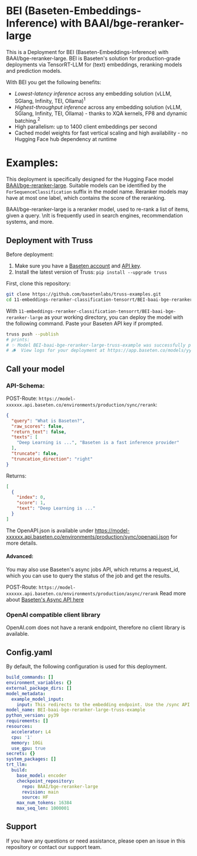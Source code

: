 # BEI (Baseten-Embeddings-Inference) with BAAI/bge-reranker-large

This is a Deployment for BEI (Baseten-Embeddings-Inference) with BAAI/bge-reranker-large. BEI is Baseten's solution for production-grade deployments via TensorRT-LLM for (text) embeddings, reranking models and prediction models.

With BEI you get the following benefits:
- *Lowest-latency inference* across any embedding solution (vLLM, SGlang, Infinity, TEI, Ollama)<sup>1</sup>
- *Highest-throughput inference* across any embedding solution (vLLM, SGlang, Infinity, TEI, Ollama) - thanks to XQA kernels, FP8 and dynamic batching.<sup>2</sup>
- High parallelism: up to 1400 client embeddings per second
- Cached model weights for fast vertical scaling and high availability - no Hugging Face hub dependency at runtime


# Examples:
This deployment is specifically designed for the Hugging Face model [BAAI/bge-reranker-large](https://huggingface.co/BAAI/bge-reranker-large).
Suitable models can be identified by the `ForSequenceClassification` suffix in the model name. Reranker models may have at most one label, which contains the score of the reranking.

BAAI/bge-reranker-large  is a reranker model, used to re-rank a list of items, given a query. \nIt is frequently used in search engines, recommendation systems, and more.


## Deployment with Truss

Before deployment:

1. Make sure you have a [Baseten account](https://app.baseten.co/signup) and [API key](https://app.baseten.co/settings/account/api_keys).
2. Install the latest version of Truss: `pip install --upgrade truss`


First, clone this repository:
```sh
git clone https://github.com/basetenlabs/truss-examples.git
cd 11-embeddings-reranker-classification-tensorrt/BEI-baai-bge-reranker-large
```

With `11-embeddings-reranker-classification-tensorrt/BEI-baai-bge-reranker-large` as your working directory, you can deploy the model with the following command. Paste your Baseten API key if prompted.

```sh
truss push --publish
# prints:
# ✨ Model BEI-baai-bge-reranker-large-truss-example was successfully pushed ✨
# 🪵  View logs for your deployment at https://app.baseten.co/models/yyyyyy/logs/xxxxxx
```

## Call your model

### API-Schema:
POST-Route: `https://model-xxxxxx.api.baseten.co/environments/production/sync/rerank`:
```json
{
  "query": "What is Baseten?",
  "raw_scores": false,
  "return_text": false,
  "texts": [
    "Deep Learning is ...", "Baseten is a fast inference provider"
  ],
  "truncate": false,
  "truncation_direction": "right"
}
```

Returns:
```json
[
  {
    "index": 0,
    "score": 1,
    "text": "Deep Learning is ..."
  }
]
```
The OpenAPI.json is available under https://model-xxxxxx.api.baseten.co/environments/production/sync/openapi.json for more details.

#### Advanced:
You may also use Baseten's async jobs API, which returns a request_id, which you can use to query the status of the job and get the results.

POST-Route: `https://model-xxxxxx.api.baseten.co/environments/production/async/rerank`
Read more about [Baseten's Async API here](https://docs.baseten.co/invoke/async)

### OpenAI compatible client library
OpenAI.com does not have a rerank endpoint, therefore no client library is available.


## Config.yaml
By default, the following configuration is used for this deployment.

```yaml
build_commands: []
environment_variables: {}
external_package_dirs: []
model_metadata:
  example_model_input:
    input: This redirects to the embedding endpoint. Use the /sync API to reach /rerank
model_name: BEI-baai-bge-reranker-large-truss-example
python_version: py39
requirements: []
resources:
  accelerator: L4
  cpu: '1'
  memory: 10Gi
  use_gpu: true
secrets: {}
system_packages: []
trt_llm:
  build:
    base_model: encoder
    checkpoint_repository:
      repo: BAAI/bge-reranker-large
      revision: main
      source: HF
    max_num_tokens: 16384
    max_seq_len: 1000001

```

## Support
If you have any questions or need assistance, please open an issue in this repository or contact our support team.
